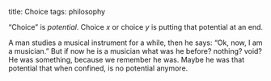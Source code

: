 title: Choice
tags: philosophy

“Choice” is *potential*. Choice *x* or choice *y* is putting that potential at
an end.

A man studies a musical instrument for a while, then he says: “Ok, now, I am a
musician.” But if now he is a musician what was he before? nothing? void? He
was something, because we remember he was. Maybe he was that potential that
when confined, is no potential anymore.
